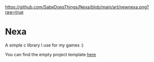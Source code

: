 https://github.com/SabeDoesThings/Nexa/blob/main/art/newnexa.png?raw=true
# Nexa
A simple c library I use for my games :)

You can find the empty project template [here]()
